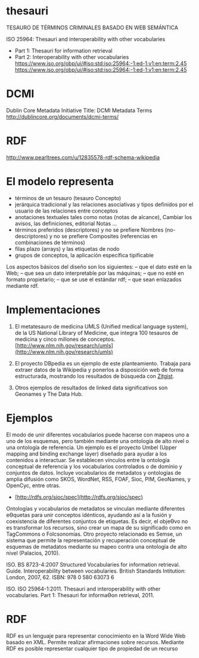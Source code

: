 # thesauri
TESAURO DE TÉRMINOS CRIMINALES BASADO EN WEB SEMÁNTICA

ISO 25964: Thesauri and interoperability with other vocabularies
- Part 1: Thesauri for information retrieval
- Part 2: Interoperability with other vocabularies
https://www.iso.org/obp/ui/#iso:std:iso:25964:-1:ed-1:v1:en:term:2.45
https://www.iso.org/obp/ui/#iso:std:iso:25964:-1:ed-1:v1:en:term:2.45

# DCMI
Dublin Core Metadata Initiative
Title: 	DCMI Metadata Terms
http://dublincore.org/documents/dcmi-terms/

# RDF
http://www.pearltrees.com/u/12835578-rdf-schema-wikipedia


# El modelo representa
- términos de un tesauro (tesauro Concepto) 
- jerárquica tradicional y las relaciones asociativas y tipos definidos por el usuario de las relaciones entre conceptos 
- anotaciones textuales tales como notas (notas de alcance), Cambiar los avisos, las definiciones, editorial Notas ... 
- términos preferidos (descriptores) y no se prefiere Nombres (no-descriptores) y no se prefiere Composites (referencias en combinaciones de términos) 
- filas plazo (arrays) y las etiquetas de nodo 
- grupos de conceptos, la aplicación específica tipificable

Los aspectos básicos del diseño son los siguientes:
– que el dato esté en la Web;
– que sea un dato interpretable por las máquinas;
– que no esté en formato propietario;
– que se use el estándar rdf;
– que sean enlazados mediante rdf. 


# Implementaciones
1. El metatesauro de medicina UMLS (Unified medical language system), de la US National Library of Medicine, 
   que integra 100 tesauros de medicina y cinco millones de conceptos.
   [http://www.nlm.nih.gov/research/umls](http://www.nlm.nih.gov/research/umls)

2. El proyecto DBpedia es un ejemplo de este planteamiento. Trabaja para extraer datos de la Wikipedia
   y ponerlos a disposición web de forma estructurada, mostrando los resultados de búsqueda con [Zitgist](http://zitgist.com). 
  
3. Otros ejemplos de resultados de linked data significativos son Geonames y The Data Hub.

# Ejemplos
El modo de unir diferentes vocabularios puede hacerse con mapeos uno a uno de los esquemas, pero también mediante
una ontología de alto nivel o una ontología de referencia. Un ejemplo es el proyecto Umbel (Upper mapping and binding
exchange layer) diseñado para ayudar a los contenidos a interactuar. Se establecen vínculos entre la ontología conceptual
de referencia y los vocabularios controlados o de dominio y conjuntos de datos. Incluye vocabularios de metadatos
y ontologías de amplia difusión como SKOS, WordNet, RSS, FOAF, Sioc, PIM, GeoNames, y OpenCyc, entre otras.

 * [http://rdfs.org/sioc/spec](http://rdfs.org/sioc/spec)

Ontologías y vocabularios de metadatos se vinculan mediante diferentes eƟquetas para unir conceptos idénticos,
ayudando así a la fusión y coexistencia de diferentes conjuntos de etiquetas. Es decir, el objeƟvo no es transformar
los recursos, sino crear un mapa de su significado como en TagCommons o Folcsonomías. Otro proyecto relacionado
es Semse, un sistema que permite la representación y recuperación conceptual de esquemas de metadatos mediante
su mapeo contra una ontología de alto nivel (Palacios, 2010).


ISO. BS 8723-4:2007 Structured Vocabularies for information retrieval. Guide. Interoperability between vocabularies. British Standards Intitution: London, 2007, 62. ISBN: 978 0 580 63073 6

ISO. ISO 25964-1:2011. Thesauri and interoperability with
other vocabularies. Part 1: Thesauri for informaƟon retrieval,
2011.



# RDF
RDF es un lenguaje para representar conocimiento en la Word Wide Web basado en XML. Permite realizar afirmaciones sobre recursos. 
Mediante RDF es posible representar cualquier tipo de propiedad de un recurso
